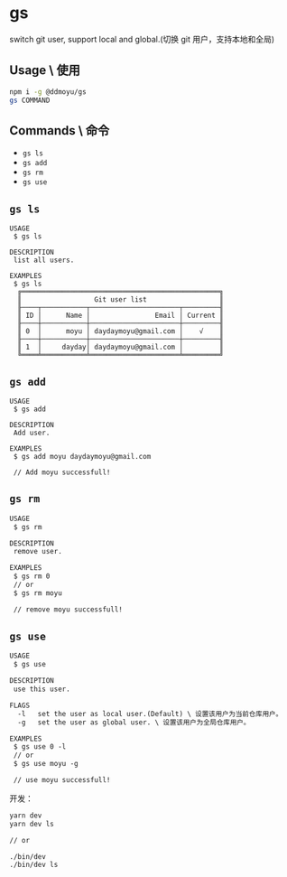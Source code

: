 # gs

switch git user, support local and global.(切换 git 用户，支持本地和全局)

## Usage \ 使用
```bash
npm i -g @ddmoyu/gs
gs COMMAND
```

## Commands \ 命令

* `gs ls`
* `gs add`
* `gs rm`
* `gs use`

## `gs ls`
```
USAGE
 $ gs ls

DESCRIPTION
 list all users.  

EXAMPLES
 $ gs ls
  ╔═════════════════════════════════════════════════╗
  ║                  Git user list                  ║
  ╟────┬───────────┬──────────────────────┬─────────╢
  ║ ID │      Name │                Email │ Current ║
  ╟────┼───────────┼──────────────────────┼─────────╢
  ║ 0  │      moyu │ daydaymoyu@gmail.com │    √    ║
  ╟────┼───────────┼──────────────────────┼─────────╢
  ║ 1  │     dayday│ daydaymoyu@gmail.com │         ║
  ╚════╧═══════════╧══════════════════════╧═════════╝
```

## `gs add`
```
USAGE
 $ gs add

DESCRIPTION
 Add user.  

EXAMPLES
 $ gs add moyu daydaymoyu@gmail.com

 // Add moyu successfull!
```

## `gs rm`
```bash
USAGE
 $ gs rm

DESCRIPTION
 remove user.

EXAMPLES
 $ gs rm 0
 // or
 $ gs rm moyu

 // remove moyu successfull!
```

## `gs use`
```txt
USAGE
 $ gs use

DESCRIPTION
 use this user.

FLAGS
  -l   set the user as local user.(Default) \ 设置该用户为当前仓库用户。 
  -g   set the user as global user. \ 设置该用户为全局仓库用户。

EXAMPLES
 $ gs use 0 -l
 // or
 $ gs use moyu -g

 // use moyu successfull!
```

开发：
```bash
yarn dev
yarn dev ls

// or

./bin/dev
./bin/dev ls
```

